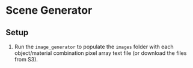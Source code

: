# Scene Generator

## Setup

1. Run the `image_generator` to populate the `images` folder with each object/material combination pixel array text file (or download the files from S3).

